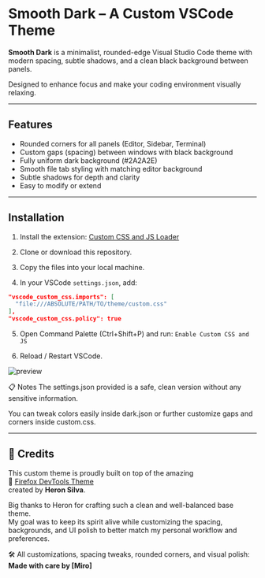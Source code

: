 # Smooth Dark – A Custom VSCode Theme

**Smooth Dark** is a minimalist, rounded-edge Visual Studio Code theme with modern spacing, subtle shadows, and a clean black background between panels.

Designed to enhance focus and make your coding environment visually relaxing.

---

## Features

- Rounded corners for all panels (Editor, Sidebar, Terminal)
- Custom gaps (spacing) between windows with black background
- Fully uniform dark background (#2A2A2E)
- Smooth file tab styling with matching editor background
- Subtle shadows for depth and clarity
- Easy to modify or extend

---

## Installation

1. Install the extension: [Custom CSS and JS Loader](https://marketplace.visualstudio.com/items?itemName=be5invis.vscode-custom-css)

2. Clone or download this repository.

3. Copy the files into your local machine.

4. In your VSCode `settings.json`, add:

```json
"vscode_custom_css.imports": [
  "file:///ABSOLUTE/PATH/TO/theme/custom.css"
],
"vscode_custom_css.policy": true
```

5. Open Command Palette (Ctrl+Shift+P) and run:
`Enable Custom CSS and JS`

6. Reload / Restart VSCode.

![preview](https://github.com/user-attachments/assets/88e752ce-86c6-4aad-b30c-4dffabf2412d)

📋 Notes
The settings.json provided is a safe, clean version without any sensitive information.

You can tweak colors easily inside dark.json or further customize gaps and corners inside custom.css.

---

## 🙏 Credits

This custom theme is proudly built on top of the amazing  
🎨 [Firefox DevTools Theme](https://marketplace.visualstudio.com/items?itemName=Heron.firefox-devtools-theme)  
created by **Heron Silva**.

Big thanks to Heron for crafting such a clean and well-balanced base theme.  
My goal was to keep its spirit alive while customizing the spacing, backgrounds, and UI polish to better match my personal workflow and preferences.

🛠 All customizations, spacing tweaks, rounded corners, and visual polish:  
**Made with care by [Miro]**



